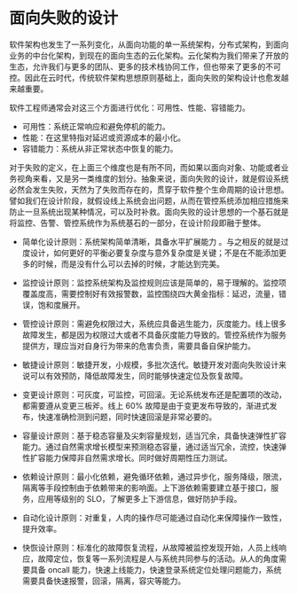 # 面向失败的设计

软件架构也发生了一系列变化，从面向功能的单一系统架构，分布式架构，到面向业务的中台化架构，到现在的面向生态的云化架构。云化架构为我们带来了开放的生态，允许我们与更多的团队、更多的技术栈协同工作，但也带来了更多的不可控。因此在云时代，传统软件架构思想原则基础上，面向失败的架构设计也愈发越来越重要。

软件工程师通常会对这三个方面进行优化：可用性、性能、容错能力。

- 可用性：系统正常响应和避免停机的能力。
- 性能：在这里特指对延迟或资源成本的最小化。
- 容错能力：系统从非正常状态中恢复的能力。

对于失败的定义，在上面三个维度也是有所不同，而如果以面向对象、功能或者业务视角来看，又是另一类维度的划分。抽象来说，面向失败的设计，就是假设系统必然会发生失败，天然为了失败而存在的，贯穿于软件整个生命周期的设计思想。譬如我们在设计阶段，就假设线上系统会出问题，从而在管控系统添加相应措施来防止一旦系统出现某种情况，可以及时补救。面向失败的设计思想的一个基石就是将监控、告警、管控系统作为系统基石的一部分，在设计阶段即融于整体。

- 简单化设计原则：系统架构简单清晰，具备水平扩展能力 。与之相反的就是过度设计，如何更好的平衡必要复杂度与意外复杂度是关键；不是在不能添加更多的时候，而是没有什么可以去掉的时候，才能达到完美。

- 监控设计原则：监控系统架构及监控规则应该是简单的，易于理解的。监控项覆盖度高，需要控制好有效报警数，监控围绕四大黄金指标：延迟，流量，错误，饱和度展开。

- 管控设计原则：需避免权限过大，系统应具备逃生能力，灰度能力。线上很多故障发生，都是因为权限过大或者不具备灰度能力导致的。管控系统作为服务提供方，理应当对自身行为带来的危害负责，需要具备自保护能力。

- 敏捷设计原则：敏捷开发，小规模，多批次迭代。敏捷开发对面向失败设计来说可以有效预防，降低故障发生，同时能够快速定位及恢复故障。

- 变更设计原则：可灰度，可监控，可回滚。无论系统发布还是配置项的改动，都需要遵从变更三板斧。线上 60% 故障是由于变更发布导致的，渐进式发布，快速准确检测到问题，同时快速回滚是非常必要的。

- 容量设计原则：基于稳态容量及尖刺容量规划，适当冗余，具备快速弹性扩容能力。通过自然需求增长模型来预测稳态容量，通过适当冗余，流控，快速弹性扩容能力保障非自然需求增长。同时做好周期性压力测试。

- 依赖设计原则：最小化依赖，避免循环依赖，通过异步化，服务降级，限流，隔离等手段控制由于依赖带来的影响面。上下游依赖需要建立基于接口，服务，应用等级别的 SLO，了解更多上下游信息，做好防护手段。

- 自动化设计原则：对重复，人肉的操作尽可能通过自动化来保障操作一致性，提升效率。

- 快恢设计原则：标准化的故障恢复流程，从故障被监控发现开始，人员上线响应，故障定位，恢复等一系列流程是人与系统共同参与的活动。从人的角度需要具备 oncall 能力，快速上线能力，快速登录系统定位处理问题能力，系统需要具备快速报警，回滚，隔离，容灾等能力。
